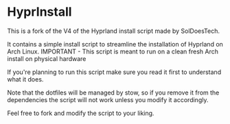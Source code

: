 # HyprInstall
This is a fork of the V4 of the Hyprland install script made by SolDoesTech.

It contains a simple install script to streamline the installation of Hyprland on Arch Linux.
IMPORTANT - This script is meant to run on a clean fresh Arch install on physical hardware

If you're planning to run this script make sure you read it first to understand what it does.

Note that the dotfiles will be managed by stow, so if you remove it from the dependencies the script will not work unless you modify it accordingly.

Feel free to fork and modify the script to your liking.
